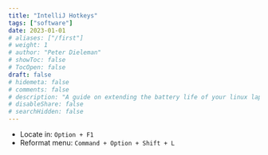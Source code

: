 ```yaml
---
title: "IntelliJ Hotkeys"
tags: ["software"]
date: 2023-01-01
# aliases: ["/first"]
# weight: 1
# author: "Peter Dieleman"
# showToc: false
# TocOpen: false
draft: false
# hidemeta: false
# comments: false
# description: "A guide on extending the battery life of your linux laptop"
# disableShare: false
# searchHidden: false
---
```


- Locate in: `Option + F1`
- Reformat menu: `Command + Option + Shift + L`
